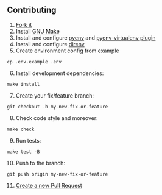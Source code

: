 [//]: # (dart-daap-client)
[//]: # (CONTRIBUTING.md)


## Contributing

1. [Fork it](https://github.com/vint21h/dart-daap-client/)
2. Install [GNU Make](https://www.gnu.org/software/make/)
3. Install and configure [pyenv](https://github.com/pyenv/pyenv/) and [pyenv-virtualenv plugin](https://github.com/pyenv/pyenv-virtualenv/)
4. Install and configure [direnv](https://github.com/direnv/direnv/)
5. Create environment config from example
```console
cp .env.example .env
```
6. Install development dependencies:
```console
make install
```
7. Create your fix/feature branch:
```console
git checkout -b my-new-fix-or-feature
```
8. Check code style and moreover:
```console
make check
```
9. Run tests:
```console
make test -B
```
10. Push to the branch:
```console
git push origin my-new-fix-or-feature
```
11. [Create a new Pull Request](https://github.com/vint21h/dart-daap-client/compare/)
